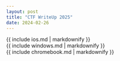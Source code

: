 ```yaml
---
layout: post
title: "CTF WriteUp 2025"
date: 2024-02-26
---
```


{{ include ios.md | markdownify }}  
{{ include windows.md | markdownify }}  
{{ include chromebook.md | markdownify }}  




